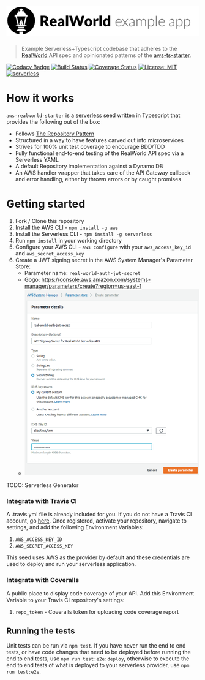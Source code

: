 # ![AWS Serverless RealWorld Example App](logo.png)

> Example Serverless+Typescript codebase that adheres to the [RealWorld](https://github.com/gothinkster/realworld-example-apps) API spec and opinionated patterns of the [aws-ts-starter](https://github.com/bakerstreet-industries/aws-ts-starter).

[![Codacy Badge](https://api.codacy.com/project/badge/Grade/ec75304a9b8b494aaa6cf821e106ddb3)](https://www.codacy.com/app/Roustalski/aws-realworld-starter?utm_source=github.com&utm_medium=referral&utm_content=bakerstreet-industries/aws-realworld-starter&utm_campaign=badger)
[![Build Status](https://travis-ci.org/bakerstreet-industries/aws-realworld-starter.svg?branch=master)](https://travis-ci.org/bakerstreet-industries/aws-realworld-starter)
[![Coverage Status](https://coveralls.io/repos/github/bakerstreet-industries/aws-realworld-starter/badge.svg?branch=master)](https://coveralls.io/github/bakerstreet-industries/aws-realworld-starter?branch=master)
[![License: MIT](https://img.shields.io/badge/License-MIT-brightgreen.svg)](https://opensource.org/licenses/MIT)
[![serverless](http://public.serverless.com/badges/v3.svg)](http://www.serverless.com)

# How it works

`aws-realworld-starter` is a [serverless](https://serverless.com/) seed written in Typescript that provides the following out of the box:

* Follows [The Repository Pattern](https://msdn.microsoft.com/en-us/library/ff649690.aspx)
* Structured in a way to have features carved out into microservices
* Strives for 100% unit test coverage to encourage BDD/TDD
* Fully functional end-to-end testing of the RealWorld API spec via a Serverless YAML
* A default Repository implementation against a Dynamo DB
* An AWS handler wrapper that takes care of the API Gateway callback and error handling, either by thrown errors or by caught promises

# Getting started

1. Fork / Clone this repository
1. Install the AWS CLI - `npm install -g aws`
1. Install the Serverless CLI - `npm install -g serverless`
1. Run `npm install` in your working directory
1. Configure your AWS CLI - `aws configure` with your `aws_access_key_id` and `aws_secret_access_key`
1. Create a JWT signing secret in the AWS System Manager's Parameter Store:
    * Parameter name: `real-world-auth-jwt-secret`
    * Gogo: https://console.aws.amazon.com/systems-manager/parameters/create?region=us-east-1
    * [![jwt-secret example](ssm.png)](https://console.aws.amazon.com/systems-manager/parameters/create?region=us-east-1)

TODO: Serverless Generator

### Integrate with Travis CI

A .travis.yml file is already included for you. If you do not have a Travis CI account, go [here](https://travis-ci.org/). Once registered, activate your repository, navigate to settings, and add the following Environment Variables:

1. `AWS_ACCESS_KEY_ID`
2. `AWS_SECRET_ACCESS_KEY`

This seed uses AWS as the provider by default and these credentials are used to deploy and run your serverless application.

### Integrate with Coveralls

A public place to display code coverage of your API. Add this Environment Variable to your Travis CI repository's settings:

1. `repo_token` - Coveralls token for uploading code coverage report

## Running the tests

Unit tests can be run via `npm test`. If you have never run the end to end tests, or have code changes that need to be deployed before running the end to end tests, use `npm run test:e2e:deploy`, otherwise to execute the end to end tests of what is deployed to your serverless provider, use `npm run test:e2e`.
